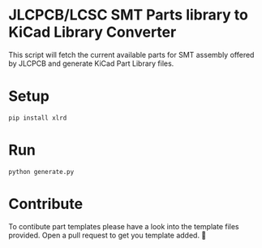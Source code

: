 # JLCPCB/LCSC SMT Parts library to KiCad Library Converter

This script will fetch the current available parts for SMT 
assembly offered by JLCPCB and generate KiCad Part Library 
files.

# Setup
    pip install xlrd

# Run
    python generate.py

# Contribute
To contibute part templates please have a look into the template files provided. Open a pull request to get you template added. 🤗